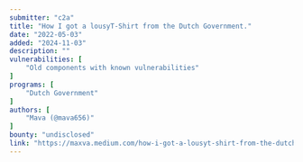 ```yaml
---
submitter: "c2a"
title: "How I got a lousyT-Shirt from the Dutch Government."
date: "2022-05-03"
added: "2024-11-03"
description: ""
vulnerabilities: [
    "Old components with known vulnerabilities"
]
programs: [
    "Dutch Government"
]
authors: [
    "Mava (@mava656)"
]
bounty: "undisclosed"
link: "https://maxva.medium.com/how-i-got-a-lousyt-shirt-from-the-dutch-goverment-2a0d13fe7675"
---
```




